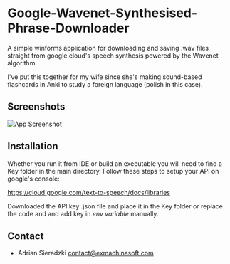 
# Google-Wavenet-Synthesised-Phrase-Downloader

A simple winforms application for downloading and saving .wav files straight from google
cloud's speech synthesis powered by the Wavenet algorithm.

I've put this together for my wife since she's making sound-based flashcards in Anki to
study a foreign language (polish in this case).





## Screenshots

![App Screenshot](https://i.imgur.com/ce5YwMg.png)


## Installation

Whether you run it from IDE or build an executable you will need to find a Key
folder in the main directory. Follow these steps to setup your API on google's console:

https://cloud.google.com/text-to-speech/docs/libraries

Downloaded the API key .json file and place it in the Key folder or replace the code and
and add key in *env variable* manually.
    
## Contact

- Adrian Sieradzki
contact@exmachinasoft.com

